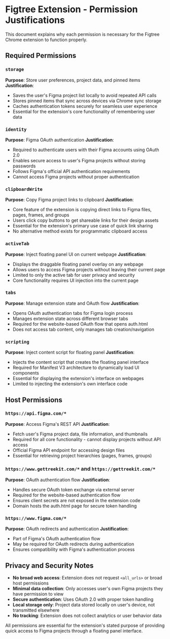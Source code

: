 # Figtree Extension - Permission Justifications

This document explains why each permission is necessary for the Figtree Chrome extension to function properly.

## Required Permissions

### `storage`
**Purpose**: Store user preferences, project data, and pinned items
**Justification**: 
- Saves the user's Figma project list locally to avoid repeated API calls
- Stores pinned items that sync across devices via Chrome sync storage
- Caches authentication tokens securely for seamless user experience
- Essential for the extension's core functionality of remembering user data

### `identity`
**Purpose**: Figma OAuth authentication
**Justification**:
- Required to authenticate users with their Figma accounts using OAuth 2.0
- Enables secure access to user's Figma projects without storing passwords
- Follows Figma's official API authentication requirements
- Cannot access Figma projects without proper authentication

### `clipboardWrite` 
**Purpose**: Copy Figma project links to clipboard
**Justification**:
- Core feature of the extension is copying direct links to Figma files, pages, frames, and groups
- Users click copy buttons to get shareable links for their design assets
- Essential for the extension's primary use case of quick link sharing
- No alternative method exists for programmatic clipboard access

### `activeTab`
**Purpose**: Inject floating panel UI on current webpage
**Justification**:
- Displays the draggable floating panel overlay on any webpage
- Allows users to access Figma projects without leaving their current page
- Limited to only the active tab for user privacy and security
- Core functionality requires UI injection into the current page

### `tabs`
**Purpose**: Manage extension state and OAuth flow
**Justification**:
- Opens OAuth authentication tabs for Figma login process
- Manages extension state across different browser tabs
- Required for the website-based OAuth flow that opens auth.html
- Does not access tab content, only manages tab creation/navigation

### `scripting`
**Purpose**: Inject content script for floating panel
**Justification**:
- Injects the content script that creates the floating panel interface
- Required for Manifest V3 architecture to dynamically load UI components
- Essential for displaying the extension's interface on webpages
- Limited to injecting the extension's own interface code

## Host Permissions

### `https://api.figma.com/*`
**Purpose**: Access Figma's REST API
**Justification**:
- Fetch user's Figma project data, file information, and thumbnails
- Required for all core functionality - cannot display projects without API access
- Official Figma API endpoint for accessing design files
- Essential for retrieving project hierarchies (pages, frames, groups)

### `https://www.gettreekit.com/*` and `https://gettreekit.com/*`
**Purpose**: OAuth authentication flow
**Justification**:
- Handles secure OAuth token exchange via external server
- Required for the website-based authentication flow
- Ensures client secrets are not exposed in the extension code
- Domain hosts the auth.html page for secure token handling

### `https://www.figma.com/*`
**Purpose**: OAuth redirects and authentication
**Justification**:
- Part of Figma's OAuth authentication flow
- May be required for OAuth redirects during authentication
- Ensures compatibility with Figma's authentication process

## Privacy and Security Notes

- **No broad web access**: Extension does not request `<all_urls>` or broad host permissions
- **Minimal data collection**: Only accesses user's own Figma projects they have permission to view
- **Secure authentication**: Uses OAuth 2.0 with proper token handling
- **Local storage only**: Project data stored locally on user's device, not transmitted elsewhere
- **No tracking**: Extension does not collect analytics or user behavior data

All permissions are essential for the extension's stated purpose of providing quick access to Figma projects through a floating panel interface.